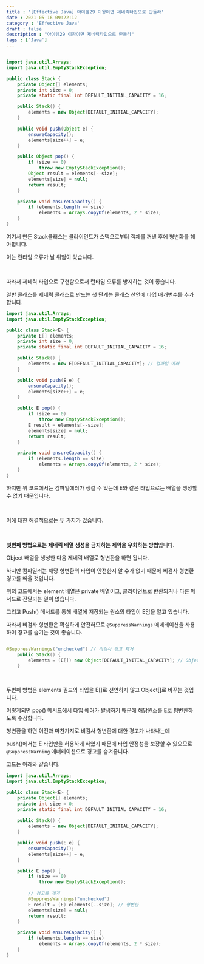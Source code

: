 ```yaml
---
title : '[Effective Java] 아이템29 이왕이면 제네릭타입으로 만들라'
date : 2021-05-16 09:22:12
category : 'Effective Java'
draft : false
description : "아이템29 이왕이면 제네릭타입으로 만들라"
tags : ['Java']
---
```




```java

import java.util.Arrays;
import java.util.EmptyStackException;

public class Stack {
    private Object[] elements;
    private int size = 0;
    private static final int DEFAULT_INITIAL_CAPACITY = 16;

    public Stack() {
        elements = new Object[DEFAULT_INITIAL_CAPACITY];
    }

    public void push(Object e) {
        ensureCapacity();
        elements[size++] = e;
    }

    public Object pop() {
        if (size == 0)
            throw new EmptyStackException();
        Object result = elements[--size];
        elements[size] = null;
        return result;
    }

    private void ensureCapacity() {
        if (elements.length == size)
            elements = Arrays.copyOf(elements, 2 * size);
    }
}

```

여기서 만든 Stack클래스는 클라이언트가 스택으로부터 객체를 꺼낸 후에 형변화를 해야합니다.

이는 런타임 오류가 날 위험이 있습니다.

<br/>

따라서 제네릭 타입으로 구현함으로서 런타임 오류를 방지하는 것이 좋습니다.

일반 클래스를 제네릭 클래스로 만드는 첫 단계는 클래스 선언에 타입 매개변수를 추가합니다.




```java
import java.util.Arrays;
import java.util.EmptyStackException;

public class Stack<E> {
    private E[] elements;
    private int size = 0;
    private static final int DEFAULT_INITIAL_CAPACITY = 16;

    public Stack() {
        elements = new E[DEFAULT_INITIAL_CAPACITY]; // 컴파일 에러
    }

    public void push(E e) {
        ensureCapacity();
        elements[size++] = e;
    }

    public E pop() {
        if (size == 0)
            throw new EmptyStackException();
        E result = elements[--size];
        elements[size] = null;
        return result;
    }

    private void ensureCapacity() {
        if (elements.length == size)
            elements = Arrays.copyOf(elements, 2 * size);
    }
}

```

하지만 위 코드에서는 컴파일에러가 생길 수 있는데 E와 같은 타입으로는 배열을 생성할 수 없기 때문입니다.

<br/>

이에 대한 해결책으로는 두 가지가 있습니다.

<br/>

**첫번째 방법으로는 제네릭 배열 생성을 금지하는 제약을 우회하는 방법**입니다.

Object 배열을 생성한 다음 제네릭 배열로 형변환을 하면 됩니다.

하지만 컴파일러는 해당 형변환의 타입이 안전한지 알 수가 없기 때문에 비검사 형변환 경고를 띄울 것입니다. 

위의 코드에서는 element 배열은 private 배열이고, 클라이언트로 반환되거나 다른 메서드로 전달되는 일이 없습니다. 

그리고 Push() 메서드를 통해 배열에 저장되는 원소의 타입이 E임을 알고 있습니다.

따라서 비검사 형변환은 확실하게 안전하므로 `@SuppressWarnings` 애네테이션을 사용하여 경고를 숨기는 것이 좋습니다.

```java

@SuppressWarnings("unchecked") // 비검사 경고 제거
    public Stack() {
        elements = (E[]) new Object[DEFAULT_INITIAL_CAPACITY]; // Object배열을 생성하여 형변환
    }
```

<br/>

두번째 방법은 elements 필드의 타입을 E[]로 선언하지 않고 Object[]로 바꾸는 것입니다. 

이렇게되면 pop() 메서드에서 타입 에러가 발생하기 때문에 해당원소를 E로 형변환하도록 수정합니다.

형변환을 하면 이전과 마찬가지로 비검사 형변환에 대한 경고가 나타나는데

push()에서는 E 타입만을 허용하게 하였기 때문에 타입 안정성을 보장할 수 있으므로 `@SuppressWarning` 애너테이션으로 경고를 숨겨줍니다.

코드는 아래와 같습니다.

```java
import java.util.Arrays;
import java.util.EmptyStackException;

public class Stack<E> {
    private Object[] elements;
    private int size = 0;
    private static final int DEFAULT_INITIAL_CAPACITY = 16;
    
    public Stack() {
        elements = new Object[DEFAULT_INITIAL_CAPACITY];
    }

    public void push(E e) {
        ensureCapacity();
        elements[size++] = e;
    }

    public E pop() {
        if (size == 0)
            throw new EmptyStackException();
        
        // 경고를 제거
        @SuppressWarnings("unchecked")
        E result = (E) elements[--size]; // 형변환
        elements[size] = null;
        return result;
    }

    private void ensureCapacity() {
        if (elements.length == size)
            elements = Arrays.copyOf(elements, 2 * size);
    }
}

```
